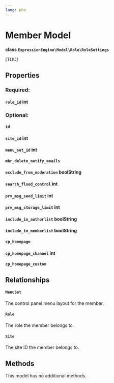 ```yaml
---
lang: php
---
```


<!--
    This source file is part of the open source project
    ExpressionEngine User Guide (https://github.com/ExpressionEngine/ExpressionEngine-User-Guide)

    @link      https://expressionengine.com/
    @copyright Copyright (c) 2003-2021, Packet Tide, LLC (https://packettide.com)
    @license   https://expressionengine.com/license Licensed under Apache License, Version 2.0
-->

# Member Model

**class `ExpressionEngine\Model\Role\RoleSettings`**

[TOC]

## Properties

### Required:
#### `role_id` int

### Optional:
#### `id`
#### `site_id` int
#### `menu_set_id` int
#### `mbr_delete_notify_emails`
#### `exclude_from_moderation` boolString
#### `search_flood_control` int
#### `prv_msg_send_limit` int
#### `prv_msg_storage_limit` int
#### `include_in_authorlist`  boolString
#### `include_in_memberlist` boolString
#### `cp_homepage`
#### `cp_homepage_channel` int
#### `cp_homepage_custom`

## Relationships

#### `MenuSet`
The control panel menu layout for the member.

#### `Role`
The role the member belongs to.

#### `Site`
The site ID the member belongs to.

## Methods
This model has no additional methods.
